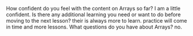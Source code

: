 How confident do you feel with the content on Arrays so far?
I am a little confident.
Is there any additional learning you need or want to do before moving to the next lesson? their is always more to learn. practice will come in time and more lessons.
What questions do you have about Arrays?
no.
